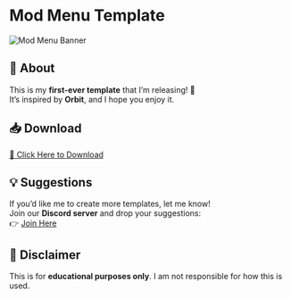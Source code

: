 # Mod Menu Template  

![Mod Menu Banner]([your-image-link-here](https://discordapp.com/channels/1345741750467301407/1345742664355680547/1346518788543348756))  

## 🚀 About  
This is my **first-ever template** that I’m releasing! 🎉  
It’s inspired by **Orbit**, and I hope you enjoy it.  

## 📥 Download  
[🔗 Click Here to Download](your-download-link-here)  

## 💡 Suggestions  
If you’d like me to create more templates, let me know!  
Join our **Discord server** and drop your suggestions:  
👉 [Join Here](https://discord.gg/KXABTbrQx2)  

## 📜 Disclaimer  
This is for **educational purposes only**. I am not responsible for how this is used.  
